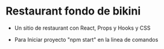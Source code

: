 # Restaurant fondo de bikini

- Un sitio de restaurant con React, Props y Hooks y CSS


- Para Iniciar proyecto "npm start" en la linea de comandos
